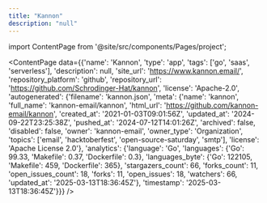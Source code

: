 ```yaml
---
title: "Kannon"
description: "null"
---
```

import ContentPage from '@site/src/components/Pages/project';

<ContentPage
    data={{'name': 'Kannon', 'type': 'app', 'tags': ['go', 'saas', 'serverless'], 'description': null, 'site_url': 'https://www.kannon.email/', 'repository_platform': 'github', 'repository_url': 'https://github.com/Schrodinger-Hat/kannon', 'license': 'Apache-2.0', 'autogenerated': {'filename': 'kannon.json', 'meta': {'name': 'kannon', 'full_name': 'kannon-email/kannon', 'html_url': 'https://github.com/kannon-email/kannon', 'created_at': '2021-01-03T09:01:56Z', 'updated_at': '2024-09-22T23:25:38Z', 'pushed_at': '2024-07-12T14:01:26Z', 'archived': false, 'disabled': false, 'owner': 'kannon-email', 'owner_type': 'Organization', 'topics': ['email', 'hacktoberfest', 'open-source-saturday', 'smtp'], 'license': 'Apache License 2.0'}, 'analytics': {'language': 'Go', 'languages': {'Go': 99.33, 'Makefile': 0.37, 'Dockerfile': 0.3}, 'languages_byte': {'Go': 122105, 'Makefile': 459, 'Dockerfile': 365}, 'stargazers_count': 66, 'forks_count': 11, 'open_issues_count': 18, 'forks': 11, 'open_issues': 18, 'watchers': 66, 'updated_at': '2025-03-13T18:36:45Z'}, 'timestamp': '2025-03-13T18:36:45Z'}}}
/>

